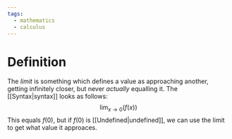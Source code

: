 ```yaml
---
tags:
  - mathematics
  - calculus
---
```

# Definition
The *limit* is something which defines a value as approaching another, getting infinitely closer, but never *actually* equalling it. The [[Syntax|syntax]] looks as follows:
$$\lim_{x \rightarrow 0}(f(x))$$
This equals $f(0)$, but if $f(0)$ is [[Undefined|undefined]], we can use the limit to get what value it approaces.